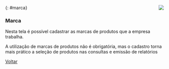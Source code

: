 <a href="http://docs.continentenuvem.com.br/dicas.html#dicas"><img align="right" src="http://docs.continentenuvem.com.br/images/dicas.jpg"></a>



{: #marca}

### Marca

Nesta tela é possível cadastrar as marcas de produtos que a empresa trabalha. 

A utilização de marcas de produtos não é obrigatória, mas o cadastro torna mais prático a seleção de produtos nas consultas e emissão de relatórios 



[Voltar](estoque.md#estoque)

